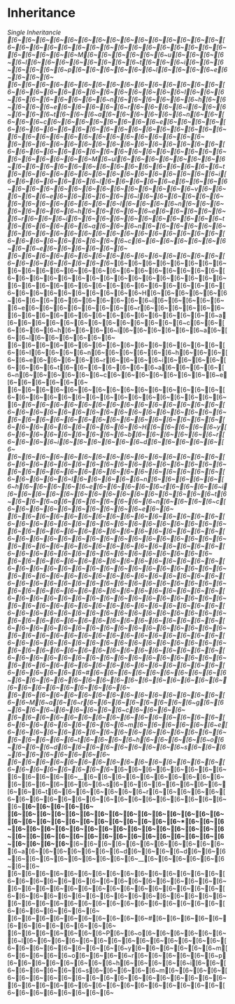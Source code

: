# Inheritance
*Single Inheritancle
*[6~[6~[6~[6~[6~[6~[6~[6~[6~[6~[6~[6~[6~[6~[6~[6~[6~[6~[6~[6~[6~[6~[6~[6~[6~[6~[6~[6~[6~[6~[6~[6~[6~[6~[6~[6~M[6~[6~[6~[6~[6~[6~u[6~[6~[6~[6~[6~l[6~[6~[6~[6~[6~[6~[6~[6~t[6~[6~[6~i[6~[6~[6~[6~[6~[6~[6~p[6~[6~[6~[6~[6~[6~l[6~[6~[6~[6~e[6~[6~[6~[6~ [6~[6~[6~[6~[6~[6~[6~[6~[6~[6~[6~[6~[6~[6~[6~[6~[6~[6~[6~[6~[6~[6~[6~[6~[6~[6~[6~[6~I[6~[6~[6~[6~[6~[6~[6~[6~[6~[6~n[6~[6~[6~[6~[6~[6~h[6~[6~[6~[6~[6~e[6~[6~[6~[6~[6~r[6~[6~[6~[6~i[6~[6~[6~[6~[6~[6~t[6~[6~[6~a[6~[6~[6~[6~[6~[6~n[6~[6~[6~[6~[6~c[6~[6~[6~[6~[6~[6~[6~[6~e[6~[6~[6~[6~[6~[6~[6~[6~[6~[6~[6~[6~[6~[6~[6~[6~[6~[6~[6~[6~[6~[6~[6~[6~[6~[6~[6~[6~[6~[6~[6~[6~[6~[6~
[6~[6~[6~[6~[6~[6~[6~[6~[6~[6~[6~[6~[6~*[6~[6~[6~[6~[6~[6~[6~[6~[6~[6~[6~[6~[6~[6~[6~[6~[6~[6~[6~[6~[6~[6~[6~[6~M[6~ul[6~[6~[6~[6~[6~[6~[6~[6~[6~[6~[6~[6~[6~[6~[6~[6~[6~[6~[6~[6~[6~[6~[6~t[6~[6~[6~[6~[6~[6~[6~[6~[6~[6~[6~[6~[6~[6~[6~i[6~[6~[6~[6~[6~[6~[6~l[6~[6~[6~[6~[6~e[6~[6~[6~[6~[6~[6~[6~[6~[6~[6~[6~[6~[6~[6~[6~[6~[6~v[6~[6~[6~[6~[6~e[6~[6~[6~[6~[6~[6~l[6~[6~[6~[6~[6~[6~ [6~[6~[6~[6~[6~[6~[6~[6~I[6~[6~[6~[6~n[6~[6~[6~[6~[6~[6~[6~[6~h[6~[6~[6~[6~[6~e[6~[6~[6~[6~[6~[6~r[6~[6~[6~i[6~[6~[6~[6~[6~[6~[6~[6~[6~[6~[6~t[6~[6~[6~[6~[6~[6~a[6~[6~[6~n[6~[6~[6~[6~[6~[6~[6~[6~[6~[6~[6~[6~[6~[6~[6~[6~[6~[6~[6~[6~[6~[6~[6~[6~[6~[6~[6~[6~[6~[6~c[6~[6~[6~[6~[6~[6~[6~[6~[6~e[6~[6~[6~[6~[6~[6~
[6~[6~[6~[6~[6~[6~[6~[6~[6~[6~[6~[6~[6~[6~[6~[6~[6~[6~[6~[6~[6~[6~[6~*[6~[6~[6~[6~[6~[6~[6~[6~[6~[6~[6~[6~[6~[6~[6~[6~[6~[6~[6~[6~[6~[6~[6~[6~[6~[6~[6~[6~[6~[6~[6~[6~[6~[6~[6~[6~[6~[6~[6~[6~[6~[6~[6~[6~[6~[6~[6~[6~[6~[6~[6~[6~[6~[6~[6~[6~[6~[6~[6~[6~[6~[6~[6~[6~H[6~[6~[6~[6~[6~[6~[6~[6~[6~[6~[6~[6~[6~[6~[6~[6~i[6~[6~[6~[6~[6~[6~e[6~[6~[6~[6~[6~[6~[6~[6~r[6~[6~[6~[6~[6~[6~[6~[6~[6~[6~[6~[6~[6~[6~[6~[6~[6~[6~[6~[6~[6~a[6~[6~[6~[6~[6~[6~[6~[6~[6~[6~[6~[6~[6~c[6~[6~[6~[6~[6~[6~h[6~[6~[6~[6~i[6~[6~[6~[6~[6~[6~a[6~[6~[6~l[6~[6~[6~[6~[6~[6~ [6~[6~[6~[6~[6~[6~[6~[6~[6~[6~[6~[6~[6~[6~[6~[6~[6~I[6~[6~[6~[6~n[6~[6~[6~[6~[6~[6~h[6~[6~[6~[6~[6~e[6~[6~[6~[6~[6~r[6~[6~[6~[6~i[6~[6~[6~[6~[6~[6~[6~[6~t[6~[6~[6~[6~[6~[6~[6~a[6~[6~[6~[6~[6~n[6~[6~[6~[6~[6~[6~c[6~[6~[6~[6~[6~[6~[6~[6~e[6~[6~[6~[6~[6~[6~
[6~[6~[6~[6~[6~[6~[6~[6~[6~[6~[6~[6~[6~[6~[6~[6~[6~[6~[6~[6~[6~[6~[6~[6~[6~[6~[6~[6~[6~[6~[6~[6~*[6~[6~[6~[6~[6~[6~[6~[6~[6~[6~[6~[6~[6~[6~[6~[6~[6~[6~[6~[6~[6~[6~[6~[6~[6~[6~[6~[6~[6~[6~[6~[6~[6~[6~[6~[6~[6~[6~[6~[6~[6~[6~[6~[6~[6~[6~[6~[6~[6~[6~[6~[6~[6~[6~[6~H[6~[6~[6~[6~[6~y[6~[6~[6~[6~[6~[6~[6~[6~[6~b[6~[6~[6~[6~[6~[6~r[6~[6~[6~[6~i[6~[6~[6~[6~[6~[6~d[6~[6~[6~[6~[6~[6~ [6~[6~[6~[6~[6~[6~[6~[6~[6~[6~[6~[6~[6~[6~[6~[6~[6~[6~[6~[6~[6~[6~[6~[6~[6~[6~[6~[6~[6~[6~[6~[6~[6~[6~[6~[6~[6~[6~[6~[6~[6~[6~[6~[6~[6~[6~[6~[6~[6~[6~[6~I[6~[6~[6~[6~[6~n[6~[6~[6~[6~[6~[6~h[6~[6~[6~[6~[6~e[6~[6~[6~[6~[6~r[6~[6~[6~[6~i[6~[6~[6~[6~[6~[6~[6~[6~[6~[6~[6~[6~[6~[6~[6~t[6~[6~[6~[6~a[6~[6~[6~[6~[6~[6~[6~n[6~[6~[6~[6~c[6~[6~[6~[6~[6~[6~[6~[6~[6~[6~e[6~[6~
[6~[6~[6~[6~[6~[6~[6~[6~[6~[6~[6~[6~[6~[6~[6~[6~[6~[6~[6~[6~[6~[6~[6~[6~[6~[6~[6~[6~[6~[6~[6~[6~[6~[6~[6~[6~[6~[6~[6~[6~[6~[6~[6~[6~[6~[6~[6~[6~[6~[6~[6~[6~[6~[6~[6~[6~[6~[6~[6~[6~[6~[6~[6~[6~[6~[6~[6~[6~[6~[6~[6~[6~[6~[6~[6~[6~[6~[6~[6~[6~[6~[6~[6~[6~[6~[6~[6~[6~[6~[6~[6~[6~
[6~[6~[6~[6~[6~[6~[6~[6~[6~[6~[6~[6~[6~[6~[6~[6~[6~[6~[6~[6~[6~[6~[6~[6~[6~[6~[6~[6~[6~[6~[6~[6~[6~[6~[6~[6~[6~[6~[6~[6~[6~[6~[6~[6~[6~[6~[6~[6~[6~[6~[6~[6~[6~[6~[6~[6~[6~[6~[6~[6~[6~[6~[6~[6~[6~[6~[6~[6~[6~[6~[6~[6~[6~[6~[6~[6~[6~[6~[6~[6~[6~[6~[6~[6~[6~[6~[6~[6~[6~[6~[6~[6~[6~[6~[6~[6~[6~[6~[6~[6~[6~[6~[6~[6~[6~[6~[6~[6~[6~[6~[6~[6~[6~[6~[6~[6~[6~[6~[6~[6~[6~[6~[6~[6~[6~[6~[6~[6~[6~[6~[6~[6~[6~[6~[6~[6~[6~[6~[6~[6~[6~[6~[6~[6~[6~[6~[6~[6~[6~[6~[6~[6~[6~[6~[6~[6~[6~[6~[6~[6~[6~[6~[6~[6~[6~[6~[6~[6~[6~[6~[6~[6~[6~[6~[6~[6~[6~[6~[6~[6~[6~[6~[6~[6~[6~[6~[6~[6~[6~[6~[6~[6~[6~[6~[6~[6~[6~[6~[6~[6~[6~[6~[6~[6~[6~[6~[6~[6~[6~[6~[6~[6~[6~[6~[6~[6~[6~[6~[6~[6~[6~[6~[6~[6~[6~[6~[6~[6~[6~[6~[6~[6~[6~[6~[6~[6~[6~[6~#[6~[6~[6~[6~[6~[6~[6~[6~[6~[6~[6~[6~[6~[6~[6~[6~[6~[6~[6~[6~[6~[6~[6~[6~[6~[6~[6~[6~[6~[6~[6~[6~[6~[6~ [6~[6~[6~[6~[6~[6~[6~[6~[6~[6~[6~[6~[6~[6~[6~[6~[6~M[6~a[6~[6~r[6~[6~[6~[6~[6~[6~[6~[6~g[6~[6~[6~[6~[6~i[6~[6~[6~[6~[6~c[6~[6~[6~[6~ [6~[6~[6~[6~[6~[6~[6~[6~[6~[6~[6~[6~[6~[6~[6~[6~[6~[6~[6~[6~[6~[6~[6~[6~m[6~[6~[6~[6~[6~[6~e[6~[6~[6~[6~[6~[6~[6~[6~[6~[6~[6~[6~[6~[6~[6~[6~[6~[6~[6~[6~[6~t[6~[6~[6~[6~h[6~[6~[6~[6~[6~o[6~[6~[6~[6~d[6~[6~[6~[6~[6~[6~[6~[6~[6~s[6~[6~[6~[6~[6~[6~[6~[6~[6~[6~
[6~[6~[6~[6~[6~[6~[6~[6~[6~[6~[6~[6~[6~[6~[6~[6~[6~[6~[6~[6~[6~[6~[6~*[6~[6~[6~[6~[6~[6~[6~[6~[6~[6~[6~[6~[6~__[6~[6~[6~[6~[6~[6~[6~[6~[6~[6~[6~[6~[6~[6~[6~[6~[6~s[6~[6~[6~[6~[6~[6~[6~[6~[6~[6~[6~t[6~[6~[6~[6~[6~[6~[6~r[6~[6~[6~[6~[6~[6~[6~[6~[6~[6~[6~[6~[6~[6~[6~[6~[6~[6~[6~[6~[6~[6~__[6~[6~[6~[6~[6~
[6~[6~[6~[6~[6~[6~[6~[6~[6~[6~[6~[6~[6~[6~[6~[6~[6~[6~[6~[6~[6~[6~[6~[6~[6~[6~[6~*[6~[6~[6~[6~[6~[6~[6~[6~[6~[6~[6~[6~[6~[6~[6~[6~[6~[6~[6~[6~[6~[6~[6~[6~[6~[6~[6~[6~[6~[6~[6~[6~[6~[6~[6~[6~[6~__[6~[6~[6~[6~[6~[6~[6~[6~[6~[6~[6~[6~a[6~[6~[6~[6~[6~[6~[6~d[6~[6~[6~[6~d[6~[6~[6~[6~[6~[6~[6~[6~[6~[6~[6~[6~__[6~[6~[6~[6~[6~[6~[6~[6~
[6~[6~[6~[6~[6~[6~[6~[6~[6~[6~[6~[6~[6~[6~[6~[6~[6~[6~[6~[6~[6~[6~[6~[6~[6~[6~[6~[6~[6~[6~[6~[6~[6~[6~[6~[6~[6~[6~[6~[6~[6~[6~[6~[6~[6~[6~[6~[6~[6~[6~[6~[6~[6~[6~[6~[6~[6~[6~[6~[6~[6~[6~[6~[6~[6~[6~[6~[6~[6~[6~[6~[6~[6~[6~[6~[6~[6~[6~[6~[6~[6~[6~[6~[6~
[6~[6~[6~[6~[6~[6~[6~[6~[6~[6~#[6~[6~[6~[6~[6~[6~[6~[6~[6~[6~[6~[6~[6~ [6~[6~[6~[6~[6~[6~[6~P[6~[6~o[6~[6~[6~[6~[6~[6~[6~l[6~[6~[6~[6~[6~[6~[6~[6~[6~[6~[6~[6~[6~[6~[6~[6~[6~[6~[6~[6~[6~[6~[6~y[6~[6~[6~[6~[6~[6~m[6~[6~[6~[6~[6~o[6~[6~[6~[6~r[6~[6~[6~[6~[6~[6~p[6~[6~[6~[6~[6~[6~[6~[6~h[6~[6~[6~[6~[6~i[6~[6~[6~[6~[6~[6~[6~[6~s[6~[6~[6~[6~[6~m[6~[6~[6~[6~[6~[6~[6~[6~[6~[6~[6~[6~[6~[6~[6~[6~[6~[6~[6~[6~[6~[6~[6~[6~[6~[6~[6~[6~[6~[6~[6~[6~[6~[6~[6~[6~[6~[6~[6~[6~[6~[6~[6~
